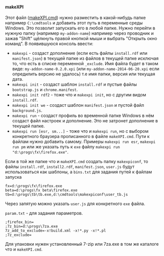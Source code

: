 #### makeXPI
Этот файл ([makeXPI.cmd](https://github.com/2k1dmg/makeXPI/releases)) нужно разместить в какой-нибудь папке например `C:\cmdtools` и добавить этот путь в переменные среды Windows. Это позволит запускать его в любой папке.
Нужно перейти в нужную папку (например `my-addon-name`) например через проводник и зажав "Shift" щёлкнуть правой кнопкой мыши и выбрать "Открыть окно команд". В появившуюся консоль ввести:
- `makexpi` - создаст дополнение (если есть файлы `install.rdf` или `manifest.json`) в текущей папке из файлов в текущей папке исключая то, что есть в списке переменной `_exclude`. Имя файла будет в таком виде: `my-addon-name-0.2.0.xpi` (или `my-addon-name-2014-06-20.xpi` если опредилить версию не удалось) т.е имя папки, версия или текущая дата.
- `makexpi init` - создаст шаблон `install.rdf` и пустые файлы `bootstrap.js` и `chrome.manifest`.
- `makexpi init rdf2` - тоже что и `makexpi init`, но с другим видом `install.rdf`.
- `makexpi init we` - создаст шаблон `manifest.json` и пустой файл `background.js`.
- `makexpi run` - создаст профиль во временной папке Windows в нём создаст файл настроек и дополнение. Это не затронет дополнение в текущей папке.
- `makexpi run [esr, sm...]` - тоже что и `makexpi run`, но с выбором конкретного браузера прописанного в файле `makeXPI.cmd`. Пути к файлам нужно добавить самому. Примеры `makexpi run esr`, `makexpi run pm` или же указать путь к `exe` файлу `makexpi run "d:\progs\fx\firefox.exe"`.

Если в той же папке что и `makeXPI.cmd` создать папку `makexpiconf`, то файлы `install.rdf`, `install2.rdf`, `manifest.json`, `user.js` будут использоваться как шаблоны, а `bins.txt` для задания путей к файлам запуска
```
fx=d:\progs\fx\firefox.exe
beta=d:\progs\fx beta\firefox.exe
tb=d:\progs\tb\tb.exe,d:\cmdtools\makexpiconf\user_tb.js
```
Через запятую можно указать `user.js` для конкретного `exe` файла.

`param.txt` - для задания параметров.
```
;firefox_bin=
;7z_bin=d:\progs\7za.exe
7z_add_to_exclude=-x!build.xml -x!*.py -x!*.pl
;7z_exclude=
```

Для упаковки нужен установленный 7-zip или 7za.exe в том же каталоге что и `makeXPI.cmd`.